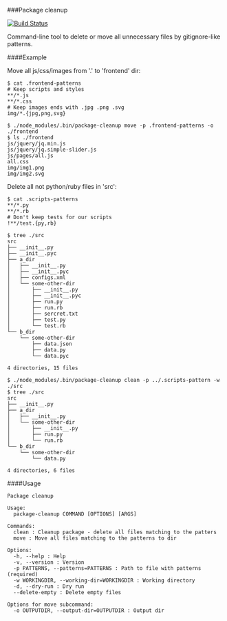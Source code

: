 ###Package cleanup

[![Build Status](https://travis-ci.org/rndD/package-cleanup.svg?branch=master)](https://travis-ci.org/rndD/package-cleanup)

Command-line tool to delete or move all unnecessary files by gitignore-like patterns.

####Example

Move all js/css/images from '.' to 'frontend' dir:
```
$ cat .frontend-patterns
# Keep scripts and styles
**/*.js
**/*.css
# Keep images ends with .jpg .png .svg
img/*.{jpg,png,svg}

$ ./node_modules/.bin/package-cleanup move -p .frontend-patterns -o ./frontend
$ ls ./frontend
js/jquery/jq.min.js
js/jquery/jq.simple-slider.js
js/pages/all.js
all.css
img/img1.png
img/img2.svg

```

Delete all not python/ruby files in 'src':
```
$ cat .scripts-patterns
**/*.py
**/*.rb
# Don't keep tests for our scripts
!**/test.{py,rb}

$ tree ./src
src
├── __init__.py
├── __init__.pyc
├── a_dir
│   ├── __init__.py
│   ├── __init__.pyc
│   ├── configs.xml
│   └── some-other-dir
│       ├── __init__.py
│       ├── __init__.pyc
│       ├── run.py
│       ├── run.rb
│       ├── sercret.txt
│       ├── test.py
│       └── test.rb
└── b_dir
    └── some-other-dir
        ├── data.json
        ├── data.py
        └── data.pyc

4 directories, 15 files

$ ./node_modules/.bin/package-cleanup clean -p ../.scripts-pattern -w ./src
$ tree ./src
src
├── __init__.py
├── a_dir
│   ├── __init__.py
│   └── some-other-dir
│       ├── __init__.py
│       ├── run.py
│       └── run.rb
└── b_dir
    └── some-other-dir
        └── data.py

4 directories, 6 files
```

####Usage

```
Package cleanup

Usage:
  package-cleanup COMMAND [OPTIONS] [ARGS]

Commands:
  clean : Cleanup package - delete all files matching to the patters
  move : Move all files matching to the patterns to dir

Options:
  -h, --help : Help
  -v, --version : Version
  -p PATTERNS, --patterns=PATTERNS : Path to file with patterns (required)
  -w WORKINGDIR, --working-dir=WORKINGDIR : Working directory
  -d, --dry-run : Dry run
  --delete-empty : Delete empty files

Options for move subcommand:
  -o OUTPUTDIR, --output-dir=OUTPUTDIR : Output dir
```
